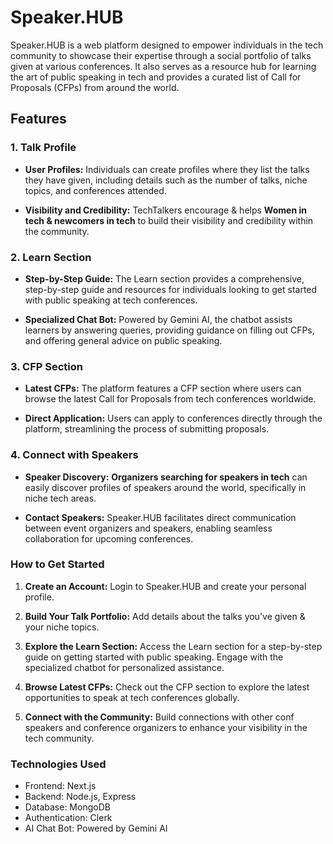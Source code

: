 # Speaker.HUB

Speaker.HUB is a web platform designed to empower individuals in the tech community to showcase their expertise through a social portfolio of talks given at various conferences. It also serves as a resource hub for learning the art of public speaking in tech and provides a curated list of Call for Proposals (CFPs) from around the world.

## Features

### 1. Talk Profile

- **User Profiles:** Individuals can create profiles where they list the talks they have given, including details such as the number of talks, niche topics, and conferences attended.

- **Visibility and Credibility:** TechTalkers encourage & helps **Women in tech & newcomers in tech** to build their visibility and credibility within the community.

### 2. Learn Section

- **Step-by-Step Guide:** The Learn section provides a comprehensive, step-by-step guide and resources for individuals looking to get started with public speaking at tech conferences.

- **Specialized Chat Bot:** Powered by Gemini AI, the chatbot assists learners by answering queries, providing guidance on filling out CFPs, and offering general advice on public speaking.

### 3. CFP Section

- **Latest CFPs:** The platform features a CFP section where users can browse the latest Call for Proposals from tech conferences worldwide.

- **Direct Application:** Users can apply to conferences directly through the platform, streamlining the process of submitting proposals.

### 4. Connect with Speakers

- **Speaker Discovery:** **Organizers searching for speakers in tech** can easily discover profiles of speakers around the world, specifically in niche tech areas.

- **Contact Speakers:** Speaker.HUB facilitates direct communication between event organizers and speakers, enabling seamless collaboration for upcoming conferences.

### How to Get Started

1. **Create an Account:** Login to Speaker.HUB and create your personal profile.

2. **Build Your Talk Portfolio:** Add details about the talks you've given & your niche topics.

3. **Explore the Learn Section:** Access the Learn section for a step-by-step guide on getting started with public speaking. Engage with the specialized chatbot for personalized assistance.

4. **Browse Latest CFPs:** Check out the CFP section to explore the latest opportunities to speak at tech conferences globally.

5. **Connect with the Community:** Build connections with other conf speakers and conference organizers to enhance your visibility in the tech community.

### Technologies Used

- Frontend: Next.js
- Backend: Node.js, Express
- Database: MongoDB
- Authentication: Clerk
- AI Chat Bot: Powered by Gemini AI


